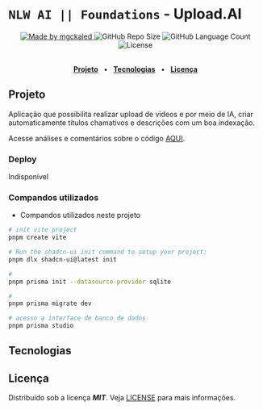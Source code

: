 <!-- markdownlint-disable MD033 -->

# `NLW AI || Foundations` - Upload.AI

<div align="center">
   <a href="https://github.com/mgckaled">
      <img alt="Made by mgckaled" src="https://img.shields.io/badge/made%20by-mgckaled-purple">
   </a>
   <img alt="GitHub Repo Size" src="https://img.shields.io/github/repo-size/mgckaled/nlw-ai-uploadai">
   <img alt="GitHub Language Count" src="https://img.shields.io/github/languages/count/mgckaled/nlw-ai-uploadai">
   <img alt="License" src="https://img.shields.io/static/v1?label=license&message=MIT&color=49AA26&labelColor=000000">
</div>
<br>

<div align="center">

[**Projeto**](#projeto) &nbsp;&nbsp;**•**&nbsp;&nbsp;
[**Tecnologias**](#tecnologias) &nbsp;&nbsp;**•**&nbsp;&nbsp;
[**Licença**](#licença)

</div>

## Projeto

Aplicação que possibilita realizar upload de videos e por meio de IA, criar automaticamente títulos chamativos e descrições com um boa indexação.

Acesse análises e comentários sobre o código [AQUI](./.github/docs/code-index.md).

### Deploy

Indisponível

### Compandos utilizados

- Compandos utilizados neste projeto

```bash
# init vite project
pnpm create vite

# Run the shadcn-ui init command to setup your project:
pnpm dlx shadcn-ui@latest init

#
pnpm prisma init --datasource-provider sqlite

# 
pnpm prisma migrate dev

# acesso a interface de banco de dados
pnpm prisma studio
```

## Tecnologias

## Licença

Distribuído sob a licença ***MIT***. Veja [LICENSE](LICENSE) para mais informações.  
